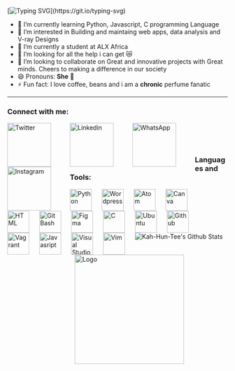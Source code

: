 [![Typing SVG](https://readme-typing-svg.demolab.com?font=Fira+Code&size=50&duration=5010&pause=1010&color=F7F7F7&center=true&vCenter=true&width=1000&height=100&lines=Hola!!!;Mi+nombre+es+marr%C3%B3n+terciopelo;My+name+is+Velvet%3A%3ABrown;Nice+to+know+you!)](https://git.io/typing-svg)

- 🔭 I’m currently learning Python, Javascript, C programming Language
- 👀 I’m interested in Building and maintaing web apps, data analysis and V-ray Designs
- 🌱 I’m currently a student at ALX Africa
- 🤔 I’m looking for all the help i can get 😿
- 💞️ I’m looking to collaborate on Great and innovative projects with Great minds. Cheers to making a difference in our society
- 😄 Pronouns: **She** 💃
- ⚡ Fun fact: I love coffee, beans and i am a **chronic** perfume fanatic


----------

### Connect with me:

[<img align="left" alt="Twitter" width="100px" src="https://user-images.githubusercontent.com/114444517/199126082-02a62cff-efed-4f95-b4f4-caf6caa85889.svg" style="padding-right:40px;" />](https://twitter.com/BountyKahuntee)
[<img align="left" alt="Linkedin" width="100px" src="https://user-images.githubusercontent.com/114444517/199126391-daf343f7-f476-4369-9cc9-6c2981b1b0ab.svg" style="padding-right:40px;" />](https://www.linkedin.com/in/onayemi555)
[<img align="left" alt="WhatsApp" width="100px" src="https://user-images.githubusercontent.com/114444517/199125409-abe95d6f-d60e-4060-aa51-a68df8cbee81.svg" style="padding-right:40px;" />](https://wa.me/message/QR5YXQNWRRIAJ1)
[<img align="left" alt="Instagram" width="100px" src="https://user-images.githubusercontent.com/114444517/199126863-a572f84c-64c8-45cb-9147-c5319109ca35.svg" style="padding-right:40px;" />](https://www.instagram.com/the_velvet_brown)


<br />
<br />
<br />

### Languages and Tools:

<img align="left" alt="Python" width="50px" src="https://cdn.jsdelivr.net/gh/devicons/devicon/icons/python/python-original.svg" style="padding-right:20px;" />
<img align="left" alt="Wordpress" width="50px" src="https://cdn.jsdelivr.net/gh/devicons/devicon/icons/wordpress/wordpress-plain.svg" style="padding-right:20px;" />
<img align="left" alt="Atom" width="50px" src="https://cdn.jsdelivr.net/gh/devicons/devicon/icons/atom/atom-original.svg" style="padding-right:20px;" />
<img align="left" alt="Canva" width="50px" src="https://cdn.jsdelivr.net/gh/devicons/devicon/icons/canva/canva-original.svg" style="padding-right:20px;" />
<img align="left" alt="HTML" width="50px" src="https://cdn.jsdelivr.net/gh/devicons/devicon/icons/html5/html5-original.svg" style="padding-right:20px;" />
<img align="left" alt="Git Bash" width="50px" src="https://cdn.jsdelivr.net/gh/devicons/devicon/icons/git/git-plain.svg" style="padding-right:20px;" />
<img align="left" alt="Figma" width="50px" src="https://cdn.jsdelivr.net/gh/devicons/devicon/icons/figma/figma-original.svg" style="padding-right:20px;" />
<img align="left" alt="C" width="50px" src="https://cdn.jsdelivr.net/gh/devicons/devicon/icons/c/c-original.svg" style="padding-right:20px;" />
<img align="left" alt="Ubuntu" width="50px" src="https://cdn.jsdelivr.net/gh/devicons/devicon/icons/ubuntu/ubuntu-plain.svg" style="padding-right:20px;" />
<img align="left" alt="Github" width="50px" src="https://user-images.githubusercontent.com/3369400/139447912-e0f43f33-6d9f-45f8-be46-2df5bbc91289.png" style="padding-right:20px;" />
<img align="left" alt="Vagrant" width="50px" src="https://cdn.jsdelivr.net/gh/devicons/devicon/icons/vagrant/vagrant-original.svg" style="padding-right:20px;" />
<img align="left" alt="Javasript" width="50px" src="https://cdn.jsdelivr.net/gh/devicons/devicon/icons/javascript/javascript-original.svg" style="padding-right:20px;" />
<img align="left" alt="Visual Studio Code" width="50px" src="https://cdn.jsdelivr.net/gh/devicons/devicon/icons/vscode/vscode-original.svg" style="padding-right:20px;" />
<img align="left" alt="Vim" width="50px" src="https://cdn.jsdelivr.net/gh/devicons/devicon/icons/vim/vim-original.svg" style="padding-right:20px;" />



<br />
<br />
<br />
<br />


<img align="left" alt="Kah-Hun-Tee's Github Stats" src="https://github-readme-stats.vercel.app/api?username=Kah-Hun-Tee&show_icons=true&hide_borders=true" />



<br />
<br />
<br />
<br />



<img align="right" alt="Logo" width="250px" src="https://user-images.githubusercontent.com/114444517/198271325-e34594a3-c65c-46a4-a842-cb98a9b56f43.png" style="padding-right:100px;" />
